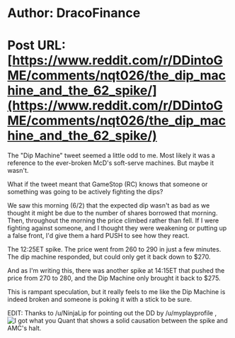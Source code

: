 # Author: DracoFinance
# Post URL: [https://www.reddit.com/r/DDintoGME/comments/nqt026/the_dip_machine_and_the_62_spike/](https://www.reddit.com/r/DDintoGME/comments/nqt026/the_dip_machine_and_the_62_spike/)


The "Dip Machine" tweet seemed a little odd to me.  Most likely it was a reference to the ever-broken McD's soft-serve machines.  But maybe it wasn't.  
  
What if the tweet meant that GameStop (RC) knows that someone or something was going to be actively fighting the dips?  
  
We saw this morning (6/2) that the expected dip wasn't as bad as we thought it might be due to the number of shares borrowed that morning.  Then, throughout the morning the price climbed rather than fell.  If I were fighting against someone, and I thought they were weakening or putting up a false front, I'd give them a hard PUSH to see how they react.  
  
The 12:25ET spike.  The price went from 260 to 290 in just a few minutes.  The dip machine responded, but could only get it back down to $270.  

And as I'm writing this, there was another spike at 14:15ET that pushed the price from 270 to 280, and the Dip Machine only brought it back to $275.  
  
This is rampant speculation, but it really feels to me like the Dip Machine is indeed broken and someone is poking it with a stick to be sure.  
  
EDIT:  Thanks to /u/NinjaLip for pointing out the DD by /u/myplayprofile , ![I got what you Quant](https://www.reddit.com/r/Superstonk/comments/nqzo1o/i_got_what_you_quant_6221_trading_analysis_and_a/?utm_medium=android_app&utm_source=share) that shows a solid causation between the spike and AMC's halt.